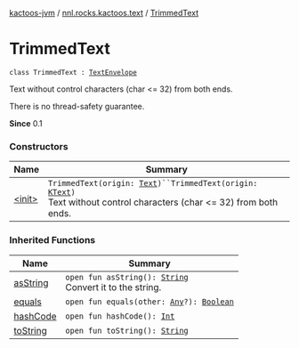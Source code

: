 [kactoos-jvm](../../index.md) / [nnl.rocks.kactoos.text](../index.md) / [TrimmedText](./index.md)

# TrimmedText

`class TrimmedText : `[`TextEnvelope`](../-text-envelope/index.md)

Text without control characters (char &lt;= 32) from both ends.

There is no thread-safety guarantee.

**Since**
0.1

### Constructors

| Name | Summary |
|---|---|
| [&lt;init&gt;](-init-.md) | `TrimmedText(origin: `[`Text`](../../nnl.rocks.kactoos/-text/index.md)`)``TrimmedText(origin: `[`KText`](../../nnl.rocks.kactoos/-k-text.md)`)`<br>Text without control characters (char &lt;= 32) from both ends. |

### Inherited Functions

| Name | Summary |
|---|---|
| [asString](../-text-envelope/as-string.md) | `open fun asString(): `[`String`](https://kotlinlang.org/api/latest/jvm/stdlib/kotlin/-string/index.html)<br>Convert it to the string. |
| [equals](../-text-envelope/equals.md) | `open fun equals(other: `[`Any`](https://kotlinlang.org/api/latest/jvm/stdlib/kotlin/-any/index.html)`?): `[`Boolean`](https://kotlinlang.org/api/latest/jvm/stdlib/kotlin/-boolean/index.html) |
| [hashCode](../-text-envelope/hash-code.md) | `open fun hashCode(): `[`Int`](https://kotlinlang.org/api/latest/jvm/stdlib/kotlin/-int/index.html) |
| [toString](../-text-envelope/to-string.md) | `open fun toString(): `[`String`](https://kotlinlang.org/api/latest/jvm/stdlib/kotlin/-string/index.html) |
